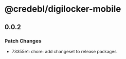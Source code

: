 # @credebl/digilocker-mobile

## 0.0.2

### Patch Changes

- 73355e1: chore: add changeset to release packages
